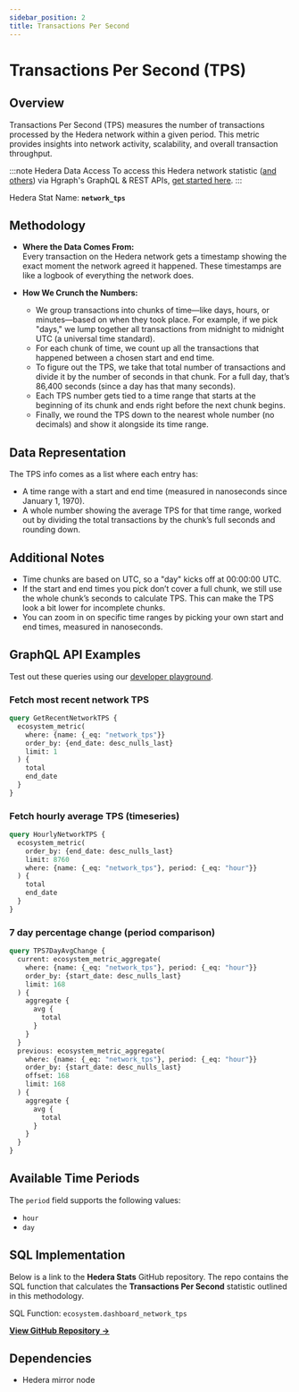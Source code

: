 ```yaml
---
sidebar_position: 2
title: Transactions Per Second
---
```


# Transactions Per Second (TPS)

## Overview
Transactions Per Second (TPS) measures the number of transactions processed by the Hedera network within a given period. This metric provides insights into network activity, scalability, and overall transaction throughput.

:::note Hedera Data Access
To access this Hedera network statistic ([and others](/category/hedera-stats/)) via Hgraph's GraphQL & REST APIs, [get started here](https://www.hgraph.com/hedera).
:::

Hedera Stat Name: **`network_tps`**

## Methodology
- **Where the Data Comes From:**  
  Every transaction on the Hedera network gets a timestamp showing the exact moment the network agreed it happened. These timestamps are like a logbook of everything the network does.

- **How We Crunch the Numbers:**  
  - We group transactions into chunks of time—like days, hours, or minutes—based on when they took place. For example, if we pick "days," we lump together all transactions from midnight to midnight UTC (a universal time standard).  
  - For each chunk of time, we count up all the transactions that happened between a chosen start and end time.  
  - To figure out the TPS, we take that total number of transactions and divide it by the number of seconds in that chunk. For a full day, that’s 86,400 seconds (since a day has that many seconds).  
  - Each TPS number gets tied to a time range that starts at the beginning of its chunk and ends right before the next chunk begins.  
  - Finally, we round the TPS down to the nearest whole number (no decimals) and show it alongside its time range.

## Data Representation
The TPS info comes as a list where each entry has:  
- A time range with a start and end time (measured in nanoseconds since January 1, 1970).  
- A whole number showing the average TPS for that time range, worked out by dividing the total transactions by the chunk’s full seconds and rounding down.

## Additional Notes
- Time chunks are based on UTC, so a "day" kicks off at 00:00:00 UTC.  
- If the start and end times you pick don’t cover a full chunk, we still use the whole chunk’s seconds to calculate TPS. This can make the TPS look a bit lower for incomplete chunks.  
- You can zoom in on specific time ranges by picking your own start and end times, measured in nanoseconds.

## GraphQL API Examples

Test out these queries using our [developer playground](https://dashboard.hgraph.com).

### Fetch most recent network TPS

```graphql
query GetRecentNetworkTPS {
  ecosystem_metric(
    where: {name: {_eq: "network_tps"}}
    order_by: {end_date: desc_nulls_last}
    limit: 1
  ) {
    total
    end_date
  }
}
```

### Fetch hourly average TPS (timeseries)

```graphql
query HourlyNetworkTPS {
  ecosystem_metric(
    order_by: {end_date: desc_nulls_last}
    limit: 8760
    where: {name: {_eq: "network_tps"}, period: {_eq: "hour"}}
  ) {
    total
    end_date
  }
}
```

### 7 day percentage change (period comparison)

```graphql
query TPS7DayAvgChange {
  current: ecosystem_metric_aggregate(
    where: {name: {_eq: "network_tps"}, period: {_eq: "hour"}}
    order_by: {start_date: desc_nulls_last}
    limit: 168
  ) {
    aggregate {
      avg {
        total
      }
    }
  }
  previous: ecosystem_metric_aggregate(
    where: {name: {_eq: "network_tps"}, period: {_eq: "hour"}}
    order_by: {start_date: desc_nulls_last}
    offset: 168
    limit: 168
  ) {
    aggregate {
      avg {
        total
      }
    }
  }
}
```

## Available Time Periods

The `period` field supports the following values:

- `hour`
- `day`

## SQL Implementation

Below is a link to the **Hedera Stats** GitHub repository. The repo contains the SQL function that calculates the **Transactions Per Second** statistic outlined in this methodology.

SQL Function: `ecosystem.dashboard_network_tps`

**[View GitHub Repository →](https://github.com/hgraph-io/hedera-stats)**

## Dependencies

- Hedera mirror node
